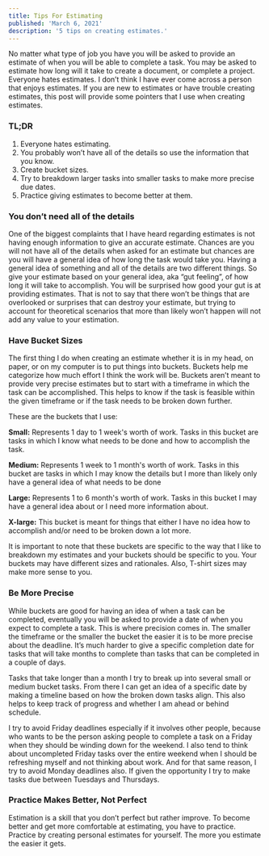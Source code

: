 ```yaml
---
title: Tips For Estimating
published: 'March 6, 2021'
description: '5 tips on creating estimates.'
---
```


No matter what type of job you have you will be asked to provide an estimate of when you will be able to complete a task. You may be asked to estimate how long will it take to create a document, or complete a project. Everyone hates estimates. I don’t think I have ever come across a person that enjoys estimates. If you are new to estimates or have trouble creating estimates, this post will provide some pointers that I use when creating estimates. 

### TL;DR
1. Everyone hates estimating. 
2. You probably won’t have all of the details so use the information that you know. 
3. Create bucket sizes.
4. Try to breakdown larger tasks into smaller tasks to make more precise due dates.
5. Practice giving estimates to become better at them. 


### You don’t need all of the details
One of the biggest complaints that I have heard regarding estimates is not having enough information to give an accurate estimate. Chances are you will not have all of the details when asked for an estimate but chances are you will have a general idea of how long the task would take you.  Having a general idea of something and all of the details are two different things.  So give your estimate based on your general idea, aka “gut feeling”, of how long it will take to accomplish.  You will be surprised how good your gut is at providing estimates. That is not to say that there won’t be things that are overlooked or surprises that can destroy your estimate, but trying to account for theoretical scenarios that more than likely won’t happen will not add any value to your estimation. 

### Have Bucket Sizes

The first thing I do when creating an estimate whether it is in my head, on paper, or on my computer is to put things into buckets. Buckets help me categorize how much effort I think the work will be.  Buckets aren’t meant to provide very precise estimates but to start with a timeframe in which the task can be accomplished.  This helps to know if the task is feasible within the given timeframe or if the task needs to be broken down further. 

These are the buckets that I use:

**Small:**  Represents 1 day to 1 week's worth of work.  Tasks in this bucket are tasks in which I know what needs to be done and how to accomplish the task. 

**Medium:** Represents 1 week to 1 month's worth of work. Tasks in this bucket are tasks in which I may know the details but I more than likely only have a general idea of what needs to be done

**Large:** Represents 1 to 6 month's worth of work.  Tasks in this bucket  I may have a general idea about or I need more information about.

**X-large:** This bucket is meant for things that either I have no idea how to accomplish and/or need to be broken down a lot more.

It is important to note that these buckets are specific to the way that I like to breakdown my estimates and your buckets should be specific to you.  Your buckets may have different sizes and rationales. Also, T-shirt sizes may make more sense to you.

### Be More Precise
While buckets are good for having an idea of when a task can be completed, eventually you will be asked to provide a date of when you expect to complete a task. This is where precision comes in. The smaller the timeframe or the smaller the bucket the easier it is to be more precise about the deadline. It’s much harder to give a specific completion date for tasks that will take months to complete than tasks that can be completed in a couple of days.

Tasks that take longer than a month I try to break up into several small or medium bucket tasks. From there I can get an idea of a specific date by making a timeline based on how the broken down tasks align.  This also helps to keep track of progress and whether I am ahead or behind schedule.

I try to avoid Friday deadlines especially if it involves other people, because who wants to be the person asking people to complete a task on a Friday when they should be winding down for the weekend. I also tend to think about uncompleted Friday tasks over the entire weekend when I should be refreshing myself and not thinking about work.  And for that same reason, I try to avoid Monday deadlines also. If given the opportunity I try to make tasks due between Tuesdays and Thursdays.

### Practice Makes Better, Not Perfect
Estimation is a skill that you don’t perfect but rather improve. To become better and get more comfortable at estimating, you have to practice.  Practice by creating personal estimates for yourself. The more you estimate the easier it gets.  
